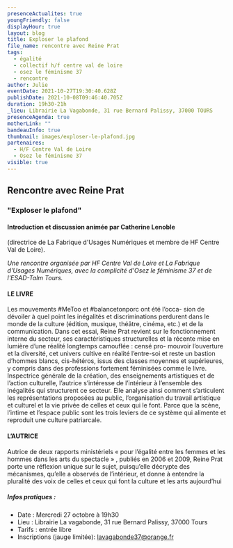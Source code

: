 ```yaml
---
presenceActualites: true
youngFriendly: false
displayHour: true
layout: blog
title: Exploser le plafond
file_name: rencontre avec Reine Prat
tags:
  - égalité
  - collectif h/f centre val de loire
  - osez le féminisme 37
  - rencontre
author: Julie
eventDate: 2021-10-27T19:30:40.628Z
publishDate: 2021-10-08T09:46:40.705Z
duration: 19h30-21h
_lieu: Librairie La Vagabonde, 31 rue Bernard Palissy, 37000 TOURS
presenceAgenda: true
motherLink: ""
bandeauInfo: true
thumbnail: images/exploser-le-plafond.jpg
partenaires:
  - H/F Centre Val de Loire
  - Osez le féminisme 37
visible: true
---
```

## Rencontre avec Reine Prat
### "Exploser le plafond"
#### Introduction et discussion animée par Catherine Lenoble
(directrice de La Fabrique d'Usages Numériques et membre de HF Centre Val de Loire).

*Une rencontre organisée par HF Centre Val de Loire et La Fabrique d'Usages Numériques, avec la complicité d'Osez le féminisme 37 et de l'ESAD-Talm Tours.*


#### LE LIVRE
Les mouvements #MeToo et #balancetonporc ont été l’occa-
sion de dévoiler à quel point les inégalités et discriminations
perdurent dans le monde de la culture (édition, musique,
théâtre, cinéma, etc.) et de la communication. Dans cet essai,
Reine Prat revient sur le fonctionnement interne du secteur,
ses caractéristiques structurelles et la récente mise en
lumière d’une réalité longtemps camouflée : censé pro-
mouvoir l’ouverture et la diversité, cet univers cultive en réalité l’entre-soi et reste un bastion d’hommes blancs, cis-hétéros, issus des classes moyennes et supérieures, y compris dans
des professions fortement féminisées comme le livre.
Inspectrice générale de la création, des enseignements
artistiques et de l’action culturelle, l’autrice s’intéresse
de l’intérieur à l’ensemble des inégalités qui structurent
ce secteur. Elle analyse ainsi comment s’articulent les
représentations proposées au public, l’organisation du travail
artistique et culturel et la vie privée de celles et ceux qui le
font. Parce que la scène, l’intime et l’espace public sont les
trois leviers de ce système qui alimente et reproduit une
culture patriarcale.

#### L’AUTRICE
Autrice de deux rapports ministériels « pour l’égalité entre
les femmes et les hommes dans les arts du spectacle » ,
publiés en 2006 et 2009, Reine Prat porte une réflexion
unique sur le sujet, puisqu’elle décrypte des mécanismes,
qu’elle a observés de l’intérieur, et donne à entendre la
pluralité des voix de celles et ceux qui font la culture et les
arts aujourd’hui

##### Infos pratiques : 
* Date : Mercredi 27 octobre à 19h30
* Lieu : Librairie La vagabonde, 31 rue Bernard Palissy, 37000 Tours
* Tarifs : entrée libre
* Inscriptions (jauge limitée): lavagabonde37@orange.fr
